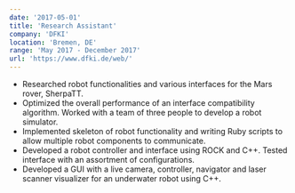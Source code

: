 ```yaml
---
date: '2017-05-01'
title: 'Research Assistant'
company: 'DFKI'
location: 'Bremen, DE'
range: 'May 2017 - December 2017'
url: 'https://www.dfki.de/web/'
---
```


- Researched robot functionalities and various interfaces for the Mars rover, SherpaTT.
- Optimized the overall performance of an interface compatibility algorithm. Worked with a team of three people to develop a robot simulator.
- Implemented skeleton of robot functionality and writing Ruby scripts to allow multiple robot components to communicate.
- Developed a robot controller and interface using ROCK and C++. Tested interface with an assortment of configurations.
- Developed a GUI with a live camera, controller, navigator and laser scanner visualizer for an underwater robot using C++.